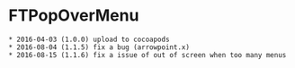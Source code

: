 # FTPopOverMenu

	* 2016-04-03 (1.0.0) upload to cocoapods
	* 2016-08-04 (1.1.5) fix a bug (arrowpoint.x)
	* 2016-08-15 (1.1.6) fix a issue of out of screen when too many menus



